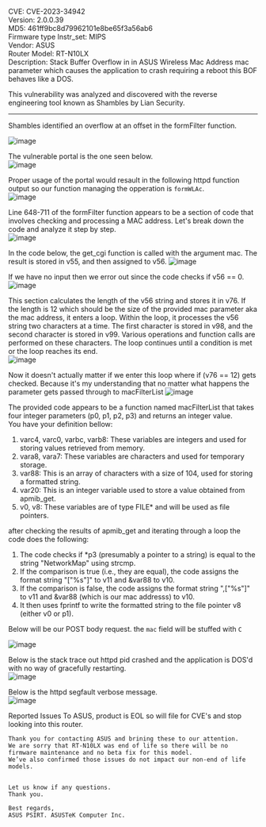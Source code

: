 CVE: CVE-2023-34942     
Version: 2.0.0.39        
MD5: 461ff9bc8d79962101e8be65f3a56ab6         
Firmware type Instr_set: MIPS       
Vendor: ASUS       
Router Model: RT-N10LX             
Description: Stack Buffer Overflow in in ASUS Wireless Mac Address mac parameter which causes the application to crash requiring a reboot this BOF behaves like a DOS.

This vulnerability was analyzed and discovered with the reverse engineering tool known as Shambles by Lian Security.

------
Shambles identified an overflow at an offset in the formFilter function.      

![image](https://github.com/OlivierLaflamme/cve/assets/25066959/693d4b82-b7f3-44f0-a3e0-6efa113398bf)

The vulnerable portal is the one seen below.      
![image](https://github.com/OlivierLaflamme/cve/assets/25066959/130b0854-b9c2-4d4a-bc54-c469e7cd77e4)

Proper usage of the portal would resault in the following httpd function output so our function managing the opperation is `formWLAc`.      
![image](https://github.com/OlivierLaflamme/cve/assets/25066959/9fbc3e2e-fcf7-4816-9d70-7b5bcbcb6f94)

Line 648-711 of the formFilter function appears to be a section of code that involves checking and processing a MAC address. Let's break down the code and analyze it step by step.        
![image](https://github.com/OlivierLaflamme/cve/assets/25066959/345213d2-f6f6-4831-bd89-c115bbfa1e07)

In the code below, the get_cgi function is called with the argument mac. The result is stored in v55, and then assigned to v56. 
![image](https://github.com/OlivierLaflamme/cve/assets/25066959/8c95254d-a230-4747-b491-79359b79308b)

If we have no input then we error out since the code checks if v56 == 0. 
![image](https://github.com/OlivierLaflamme/cve/assets/25066959/3478008a-6967-4186-9517-8b4b91484b58)

This section calculates the length of the v56 string and stores it in v76. If the length is 12 which should be the size of the provided mac parameter aka the mac address, it enters a loop. Within the loop, it processes the v56 string two characters at a time. The first character is stored in v98, and the second character is stored in v99. Various operations and function calls are performed on these characters. The loop continues until a condition is met or the loop reaches its end.         
![image](https://github.com/OlivierLaflamme/cve/assets/25066959/6f28cf05-8137-46d2-9067-496898e7ce19)

Now it doesn't actually matter if we enter this loop where if (v76 == 12) gets checked. Because it's my understanding that no matter what happens the parameter gets passed through to macFilterList 
![image](https://github.com/OlivierLaflamme/cve/assets/25066959/879842d0-93c0-4d6f-bd67-8cff86467edf)

The provided code appears to be a function named macFilterList that takes four integer parameters (p0, p1, p2, p3) and returns an integer value.       
You have your definition bellow:       
1. varc4, varc0, varbc, varb8: These variables are integers and used for storing values retrieved from memory.       
2. vara8, vara7: These variables are characters and used for temporary storage.          
3. var88: This is an array of characters with a size of 104, used for storing a formatted string.         
4. var20: This is an integer variable used to store a value obtained from apmib_get.          
5. v0, v8: These variables are of type FILE* and will be used as file pointers.          

after checking the results of apmib_get and iterating through a loop the code does the following:       
1. The code checks if *p3 (presumably a pointer to a string) is equal to the string "NetworkMap" using strcmp.        
2. If the comparison is true (i.e., they are equal), the code assigns the format string "[\"%s\"]" to v11 and &var88 to v10.       
3. If the comparison is false, the code assigns the format string ",[\"%s\"]" to v11 and &var88 (which is our mac addresss) to v10.   
4. It then uses fprintf to write the formatted string to the file pointer v8 (either v0 or p1).          

Below will be our POST body request. the `mac` field will be stuffed with `C`          

![image](https://github.com/OlivierLaflamme/cve/assets/25066959/71a83a3c-01b1-4958-9721-794cef7aaf61)

Below is the stack trace out httpd pid crashed and the application is DOS'd with no way of gracefully restarting.      
![image](https://github.com/OlivierLaflamme/cve/assets/25066959/2c8faaa0-034f-425c-808d-6dcbe8fa2afe)

Below is the httpd segfault verbose message.        
![image](https://github.com/OlivierLaflamme/cve/assets/25066959/d5bf24ba-c9a0-422a-8011-20aff1e8cbef)




Reported Issues To ASUS, product is EOL so will file for CVE's and stop looking into this router. 
```
Thank you for contacting ASUS and brining these to our attention.
We are sorry that RT-N10LX was end of life so there will be no firmware maintenance and no beta fix for this model.
We’ve also confirmed those issues do not impact our non-end of life models.


Let us know if any questions.
Thank you. 

Best regards,
ASUS PSIRT. ASUSTeK Computer Inc.
```
